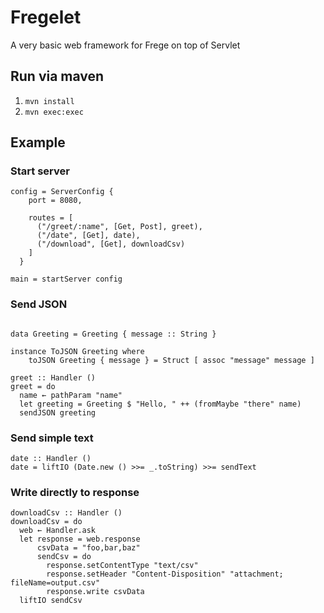 # Fregelet
A very basic web framework for Frege on top of Servlet

## Run via maven

1. `mvn install`
1. `mvn exec:exec`

## Example

### Start server

```frege
config = ServerConfig {
    port = 8080,

    routes = [
      ("/greet/:name", [Get, Post], greet),
      ("/date", [Get], date),
      ("/download", [Get], downloadCsv)
    ]
  }

main = startServer config
```
### Send JSON

```frege

data Greeting = Greeting { message :: String }

instance ToJSON Greeting where
    toJSON Greeting { message } = Struct [ assoc "message" message ]

greet :: Handler ()
greet = do
  name ← pathParam "name"
  let greeting = Greeting $ "Hello, " ++ (fromMaybe "there" name)
  sendJSON greeting

```

### Send simple text

```frege 
date :: Handler ()
date = liftIO (Date.new () >>= _.toString) >>= sendText

```

### Write directly to response

```frege 
downloadCsv :: Handler ()
downloadCsv = do
  web ← Handler.ask
  let response = web.response
      csvData = "foo,bar,baz"
      sendCsv = do
        response.setContentType "text/csv"
        response.setHeader "Content-Disposition" "attachment; fileName=output.csv"
        response.write csvData
  liftIO sendCsv


```
